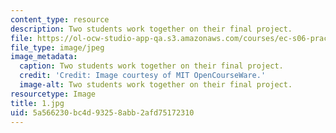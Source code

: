 ```yaml
---
content_type: resource
description: Two students work together on their final project.
file: https://ol-ocw-studio-app-qa.s3.amazonaws.com/courses/ec-s06-practical-electronics-fall-2004/5a566230bc4d93258abb2afd75172310_1.jpg
file_type: image/jpeg
image_metadata:
  caption: Two students work together on their final project.
  credit: 'Credit: Image courtesy of MIT OpenCourseWare.'
  image-alt: Two students work together on their final project.
resourcetype: Image
title: 1.jpg
uid: 5a566230-bc4d-9325-8abb-2afd75172310
---
```

